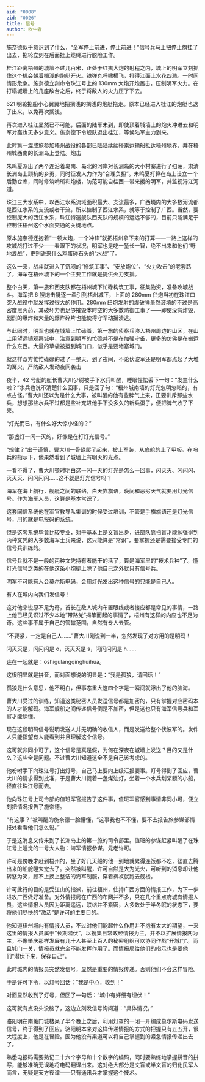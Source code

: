 ```yaml
---
aid: "0008"
zid: "0026"
title: 信号
author: 吹牛者
---
```


施奈德似乎意识到了什么，“全军停止前进，停止前进！”信号兵马上把停止旗挂了出去，拖轮立刻在后面挂上缆绳进行脱险工作。

桂江距离梧州的城墙不过几百米，正处于红夷大炮的射程之内，城上的明军立刻抓住这个机会朝着搁浅的炮艇开火。铁弹丸呼啸横飞，打得江面上水花四溅。一时间情形危急。施奈德立刻命令珠江号上的 130mm 大炮开炮轰击，压制明军火力。在打塌城墙上的几座敌台之后，终于将敌人的火力压了下去。

621 明轮拖船小心翼翼地把搁浅的搁浅的炮艇拖走。原本已经进入桂江的炮艇也退了出来，以免再次搁浅。

再次进入桂江显然已不可能，后面的陆军未到，即使顶着城墙上的炮火冲进去和明军对轰也无多少意义。施奈德下令舰队退出桂江，等候陆军主力到来。

此时第一混成旅参加梧州战役的各部已陆陆续续搭乘运输船抵达梧州地界，并在梧州城西南的长洲岛上登陆。炮击

朱鸣夏派出了两个连沿着岛南、岛北的河岸对长洲岛的大小村寨进行了扫荡，肃清长洲岛上顽抗的乡勇，同时征发人力作为“合理负担”。朱鸣夏打算在岛上设立一个后勤仓库，同时修筑哨所和炮楼，防范可能自桂西一带来援的明军，并监视浔江河道。

珠江三大水系中，以西江水系流域面积最大、支流最多，广西境内的大多数河流都是西江水系的支流或者干流，所以控制了西江水系，就等于控制了广西。当然，要控制庞大的西江水系，珠江特遣舰队西支队的规模的远远不够的，目前只能满足于控制住梧州这个水面交通的关键地点。

原本施奈德还抱着“一顿大炮，一个冲锋”就把梧州拿下来的打算――一路上这样的攻城战打过不少――看眼下的状况，明军也是吃一堑长一智，绝不出来和他们“野地浪战”，更别说来什么鸡蛋碰石头的“水战”了。

这么一来，战斗就进入了沉闷的“修筑工事”、“安放炮位”、“火力攻击”的老套路了，海军在梧州城下的一个主要工作就是提供火力支援。

整个白天，第一旅和西支队都在梧州城下忙碌构筑工事，征集物资，准备攻城战斗。海军把 6 艘炮击艇逐一牵引到梧州城下，上面的 280mm 臼炮当初在珠江口突入战役中就发挥过很大的作用。280mm 臼炮发射的爆破弹虽然装填的不过是高密度黑火药，其破坏力也足够摧毁本时空的大多数防御工事了――即使没有炸毁，剧烈的爆炸和大量的爆炸碎片也能使得守军动摇溃逃。

与此同时，明军也就在城墙上忙碌着，第一旅的侦察兵渗入梧州周边的山区，在山上用望远镜观察城中，注意到明军的忙碌并不是在加强守备，更多的仿佛是在搬运什么东西。大量的草袋被运到城门口，似乎是要堵塞城门。

就这样双方忙忙碌碌的过了一整天，到了夜间，不论伏波军还是明军都点起了大堆的篝火，严防敌人发动夜间袭击

夜半，42 号艇的艇长曹大川少尉被手下水兵叫醒，睡眼惺忪丢下一句：“发生什么啦？”水兵也说不清楚什么回事，只是回了句：“梧州城南墙的灯光忽明忽暗的，有点古怪。”曹大川还以为是什么大事，被叫醒的他有些脾气上来，正要训斥那些水兵，想想那些水兵不过都是些补充进他手下没多久的新兵蛋子，便把脾气收了下来。

“灯光而已，有什么好大惊小怪的？”

“那盏灯一闪一灭的，好像是在打灯光信号。”

“规律？”出于谨慎，曹大川一骨碌爬了起来，披上军装，从底舱的上了甲板。在哨兵的指示下，他果然看到了城墙上有明灭的光点。

一看不得了，曹大川顿时明白这一闪一灭的灯光是怎么一回事，闪灭灭、闪闪闪、灭灭灭、闪闪闪闪……这不就是灯光信号吗？

海军在海上航行，舰艇之间的联络，白天靠旗语，晚间和恶劣天气就要用灯光信号。作为海军人员，这算是基本常识了。

这套同信系统他在军官教导队集训的时候受过培训，不管是手旗旗语还是灯光信号，用的就是电报码的系统。

但是这套系统毕竟比较专业，对于基本上是文盲出身，进部队靠扫盲才能勉强得到丙种文凭的大多数海军士兵来说，这只能算是“常识”，要掌握还是需要接受专门的信号兵训练的。

信号兵就不是一般的丙种文凭持有者能干的活了，算是海军里的“技术兵种”了。懂灯光信号之类的在他这条小炮艇上除了他自己之外就只有信号兵。

明军不可能有人会莫尔斯电码，会用灯光发出这种信号的只能是自己人。

有人在城内向我们发信号！

这对他来说原不足为奇，首长在敌人城内布置眼线或者接应都是常见的事情，一路上他已经见识过不少本地“带路党”揭竿而起的事情了，梧州有这样的内应也不足为奇。这些事不属于自己的管辖范围，自然有专人去管。

“不要紧，一定是自己人……”曹大川刚说到一半，忽然发现了对方用的是明码！

闪灭灭是，闪闪闪是 o，灭灭灭是 s，闪闪闪闪是 h……

连在一起就是：oshigulangqinghuihua。

这很明显就是拼音，而对面想说的明显是：“我是孤狼，请回话！”

孤狼是什么意思，他不明白，但事态重大这四个字是一瞬间就浮出了他的脑海。

曹大川受过的训练，知道这类秘密人员发送信号都是加密的，只有掌握对应密码本的人才能解码。海军舰船之间传递信号倒是不加密，但是这也只有海军信号兵和军官才能读懂。

现在这段明码信号说明发送人并无明确的收信人，而是发送给整个伏波军的。发件人只能指望有人能看到并且理解这个信号。

这可就非同小可了，这个信号是真是假，为何在深夜在城墙上发送？目的又是什么？这些全是问题。不过曹大川知道这全不是自己该考虑的。

他吩咐手下向珠江号打出灯号，自己马上要向上级汇报要事。灯号得到了回应，曹大川的请求得到批准，于是曹大川提着一盏煤油灯，坐着一个水兵划桨额的小船，径直往珠江号而去。

他向珠江号上司令部的值班军官报告了这件事，值班军官感到事情非同小可，便立刻把情况报告了施奈德。

“有这事？”被叫醒的施奈德一脸懵懂，“这事我也不不懂，要不去报告旅参谋部情报处看看他们怎么说。”

于是这消息又传来到了长洲岛上的第一旅的司令部里。值班的参谋赶紧叫醒了在珠江号上睡觉的一号大人物：海军情报参谋，元老许可。

许可是傍晚才赶到梧州的，坐了好几天船的他一到地就累得连饭都不吃，径直去腾出来的船舱睡大觉去了。突然被叫醒，许可自然是大为光火，可听到的消息却让他转怒为笑，顾不上换上整洁的海军制服，穿着裤衩就跑去舰楼。

许可此行的目的是受江山的指派，前往梧州，住持广西方面的情报工作，为下一步进攻广西做好准备。对外情报局在广西的布网并不多，只在几个重点府城有情报人员，这些情报人员因为距离遥远，联络并不紧密，大多数处于半冬眠的状态下，要将他们尽快的“激活”是许可的主要目的。

他知道梧州城内有情报人员，不过对他们能起什么作用并不抱有太大的期望，一来这里的情报人员属于“长期潜伏”，以搜集日常政经情报为主，并不以扩展情报网为主，不像肇庆那样发展有几十人甚至上百人的秘密组织可以协同作战“开城门”。而且城门一关，情报员就完全不能发挥作用了。而情报局给他们的指示也是要他们“潜伏下来，保存自己”。

此时城内的情报员突然发信号，显然是重要的情报传递。否则他们不会这样冒险。

于是许可下令，以灯号回话：“我是中心，收到！”

对面显然收到了灯号，但回了一句话：“城中有奸细有埋伏！”

这可就有点没头没脑了，这边立刻发信号询问道：“具体情况。”

骆阳明在南薰门城楼呆了半个晚上之后，利用灯罩的一闭一开编成莫尔斯电码发送信号，终于得到了回应。骆阳明本来对这样传递情报的方式的把握只有五五开，很大程度上，他是在冒险。因为他没有渠道可以将自己掌握到的紧急情报传递出去了。

熟悉电报码需要熟记二十六个字母和十个数字的编码，同时要熟练地掌握拼音的拼写，能够准确无误地将电码翻译出来。这对绝大部分是文盲或半文盲的归化民军人而言，无疑是天方夜谭――只有通讯兵才掌握这个技术。
